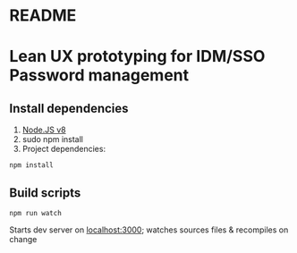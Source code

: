 # README #

# Lean UX prototyping for IDM/SSO Password management


## Install dependencies

1. [Node.JS v8](https://nodejs.org/en/)
2. sudo npm install
3. Project dependencies:

```
npm install
```



## Build scripts

```
npm run watch
```
Starts dev server on [localhost:3000](http://localhost:3000/); watches sources files & recompiles on change
